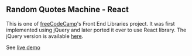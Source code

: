 ## Random Quotes Machine - React
This is one of [freeCodeCamp](https://learn.freecodecamp.org/front-end-libraries/front-end-libraries-projects/build-a-random-quote-machine)'s Front End Libraries project. It was first implemented using jQuery and later ported it over to use React library. The jQuery version is available [here](https://github.com/e-tinkers/freecodecamp/tree/master/front-end-libraries/random-quote-machine-jquery).

See [live demo](https://e-tinkers.github.io/freecodecamp/front-end-libraries/random-quotes-react/index.html)
